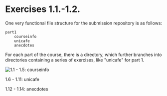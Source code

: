 # Exercises 1.1.-1.2.

One very functional file structure for the submission repository is as follows:

    part1
        courseinfo
        unicafe
        anecdotes

For each part of the course, there is a directory, which further branches into directories containing a series of exercises, like "unicafe" for part 1.

 ![1.1 - 1.5: courseinfo](https://github.com/BarbaraAngelesOrtiz/Full-Stack/edit/main/Part1/courseinfo)

1.6 - 1.11: unicafe

1.12 - 1.14: anecdotes
